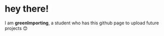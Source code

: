 <h1>hey there!</h1>
I am <b>greenImporting</b>, a student who has this github page to upload future projects 😊
